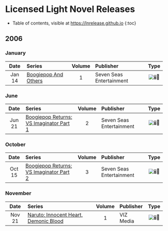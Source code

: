 # Licensed Light Novel Releases

- Table of contents, visible at https://lnrelease.github.io
{:toc}

## 2006

### January

Date|Series|Volume|Publisher|Type|
:---:|:---|:---:|:---|:---:|
Jan 14|[Boogiepop And Others](https://sevenseasentertainment.com/books/boogiepop-and-others-novel-1/)|1|Seven Seas Entertainment|<input class="spacer" alt="🖥️" type="image" disabled>📖|

### June

Date|Series|Volume|Publisher|Type|
:---:|:---|:---:|:---|:---:|
Jun 21|[Boogiepop Returns: VS Imaginator Part 1](https://sevenseasentertainment.com/books/boogiepop-returns-vs-imaginator-part-1-novel-2/)|2|Seven Seas Entertainment|<input class="spacer" alt="🖥️" type="image" disabled>📖|

### October

Date|Series|Volume|Publisher|Type|
:---:|:---|:---:|:---|:---:|
Oct 15|[Boogiepop Returns: VS Imaginator Part 2](https://sevenseasentertainment.com/books/boogiepop-returns-vs-imaginator-part-2-novel-3/)|3|Seven Seas Entertainment|<input class="spacer" alt="🖥️" type="image" disabled>📖|

### November

Date|Series|Volume|Publisher|Type|
:---:|:---|:---:|:---|:---:|
Nov 21|[Naruto: Innocent Heart, Demonic Blood](https://www.viz.com/read/novel/naruto-novel/product/744)|1|VIZ Media|<input class="spacer" alt="🖥️" type="image" disabled>📖|
